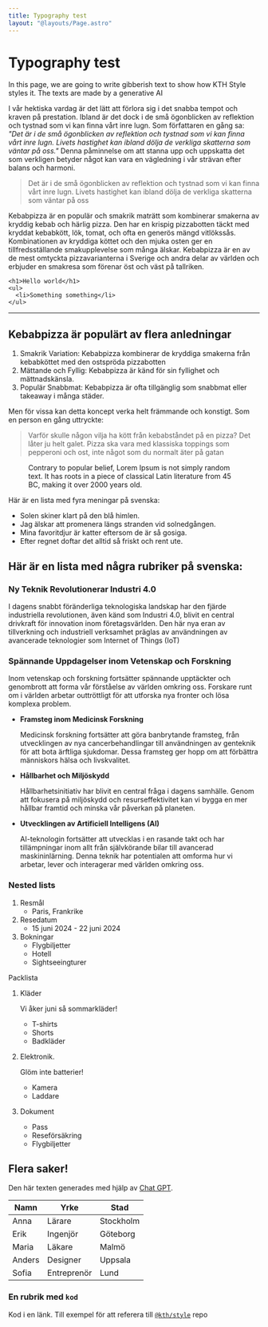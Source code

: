 ```yaml
---
title: Typography test
layout: "@layouts/Page.astro"
---
```


# Typography test

<p class="lead">In this page, we are going to write gibberish text to show how KTH Style styles it. The texts are made by a generative AI</p>

I vår hektiska vardag är det lätt att förlora sig i det snabba tempot och kraven på prestation. Ibland är det dock i de små ögonblicken av reflektion och tystnad som vi kan finna vårt inre lugn. Som författaren en gång sa: _"Det är i de små ögonblicken av reflektion och tystnad som vi kan finna vårt inre lugn. Livets hastighet kan ibland dölja de verkliga skatterna som väntar på oss."_ Denna påminnelse om att stanna upp och uppskatta det som verkligen betyder något kan vara en vägledning i vår strävan efter balans och harmoni.

> Det är i de små ögonblicken av reflektion och tystnad som vi kan finna vårt inre lugn. Livets hastighet kan ibland dölja de verkliga skatterna som väntar på oss

Kebabpizza är en populär och smakrik maträtt som kombinerar smakerna av kryddig kebab och härlig pizza. Den har en krispig pizzabotten täckt med kryddat kebabkött, lök, tomat, och ofta en generös mängd vitlökssås. Kombinationen av kryddiga köttet och den mjuka osten ger en tillfredsställande smakupplevelse som många älskar. Kebabpizza är en av de mest omtyckta pizzavarianterna i Sverige och andra delar av världen och erbjuder en smakresa som förenar öst och väst på tallriken.

```
<h1>Hello world</h1>
<ul>
  <li>Something something</li>
</ul>
```

---

## Kebabpizza är populärt av flera anledningar

1. Smakrik Variation: Kebabpizza kombinerar de kryddiga smakerna från kebabköttet med den ostspröda pizzabotten
2. Mättande och Fyllig: Kebabpizza är känd för sin fyllighet och mättnadskänsla.
3. Populär Snabbmat: Kebabpizza är ofta tillgänglig som snabbmat eller takeaway i många städer.

Men för vissa kan detta koncept verka helt främmande och konstigt. Som en person en gång uttryckte:

> Varför skulle någon vilja ha kött från kebabståndet på en pizza? Det låter ju helt galet. Pizza ska vara med klassiska toppings som pepperoni och ost, inte något som du normalt äter på gatan

<figure>
<img src="https://images.unsplash.com/photo-1556740758-90de374c12ad?ixlib=rb-1.2.1&amp;ixid=eyJhcHBfaWQiOjEyMDd9&amp;auto=format&amp;fit=crop&amp;w=1000&amp;q=80" alt="" />
<figcaption>Contrary to popular belief, Lorem Ipsum is not simply random text. It has roots in a piece of classical Latin literature from 45 BC, making it over 2000 years old.</figcaption>
</figure>

Här är en lista med fyra meningar på svenska:

- Solen skiner klart på den blå himlen.
- Jag älskar att promenera längs stranden vid solnedgången.
- Mina favoritdjur är katter eftersom de är så gosiga.
- Efter regnet doftar det alltid så friskt och rent ute.

## Här är en lista med några rubriker på svenska:

### Ny Teknik Revolutionerar Industri 4.0

I dagens snabbt föränderliga teknologiska landskap har den fjärde industriella revolutionen, även känd som Industri 4.0, blivit en central drivkraft för innovation inom företagsvärlden. Den här nya eran av tillverkning och industriell verksamhet präglas av användningen av avancerade teknologier som Internet of Things (IoT)

### Spännande Uppdagelser inom Vetenskap och Forskning

Inom vetenskap och forskning fortsätter spännande upptäckter och genombrott att forma vår förståelse av världen omkring oss. Forskare runt om i världen arbetar outtröttligt för att utforska nya fronter och lösa komplexa problem.

- **Framsteg inom Medicinsk Forskning**

  Medicinsk forskning fortsätter att göra banbrytande framsteg, från utvecklingen av nya cancerbehandlingar till användningen av genteknik för att bota ärftliga sjukdomar. Dessa framsteg ger hopp om att förbättra människors hälsa och livskvalitet.

- **Hållbarhet och Miljöskydd**

  Hållbarhetsinitiativ har blivit en central fråga i dagens samhälle. Genom att fokusera på miljöskydd och resurseffektivitet kan vi bygga en mer hållbar framtid och minska vår påverkan på planeten.

- **Utvecklingen av Artificiell Intelligens (AI)**

  AI-teknologin fortsätter att utvecklas i en rasande takt och har tillämpningar inom allt från självkörande bilar till avancerad maskininlärning. Denna teknik har potentialen att omforma hur vi arbetar, lever och interagerar med världen omkring oss.

### Nested lists

1. Resmål
   - Paris, Frankrike
2. Resedatum
   - 15 juni 2024 - 22 juni 2024
3. Bokningar
   - Flygbiljetter
   - Hotell
   - Sightseeingturer

Packlista

1. Kläder

   Vi åker juni så sommarkläder!

   - T-shirts
   - Shorts
   - Badkläder

2. Elektronik.

   Glöm inte batterier!

   - Kamera
   - Laddare

3. Dokument

   - Pass
   - Reseförsäkring
   - Flygbiljetter

## Flera saker!

Den här texten generades med hjälp av [Chat GPT](https://chat.openai.com).

| Namn   | Yrke        | Stad      |
| ------ | ----------- | --------- |
| Anna   | Lärare      | Stockholm |
| Erik   | Ingenjör    | Göteborg  |
| Maria  | Läkare      | Malmö     |
| Anders | Designer    | Uppsala   |
| Sofia  | Entreprenör | Lund      |

### En rubrik med `kod`

Kod i en länk. Till exempel för att referera till [`@kth/style`](https://github.com/kth/style) repo
